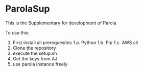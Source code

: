 # ParolaSup
This is the Supplementary for development of Parola

To use this:
1. First install all prerequesites
1.a. Python
1.b. Pip
1.c. AWS cli
2. Clone the repository
3. execute the setup.sh
4. Get the keys from AJ
5. use parola instance freely
